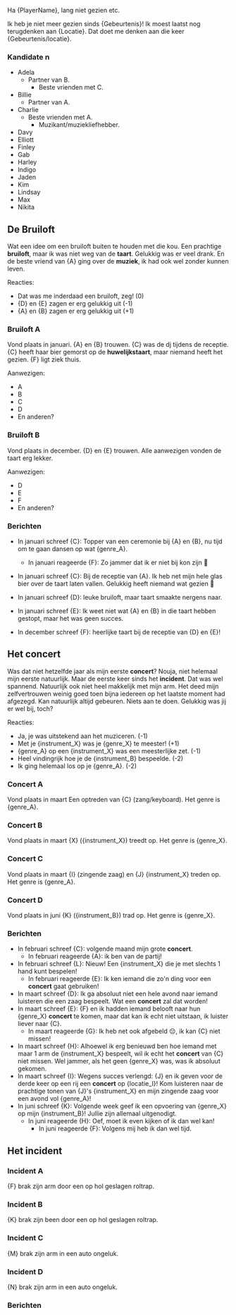 Ha {PlayerName}, lang niet gezien etc.

Ik heb je niet meer gezien sinds {Gebeurtenis}!
Ik moest laatst nog terugdenken aan {Locatie}.
Dat doet me denken aan die keer {Gebeurtenis/locatie}.

### Kandidate n

- Adela
  - Partner van B.
	- Beste vrienden met C.
- Billie
  - Partner van A.
- Charlie
  - Beste vrienden met A.
	- Muzikant/muziekliefhebber. 
- Davy
- Elliott
- Finley
- Gab
- Harley
- Indigo
- Jaden
- Kim
- Lindsay
- Max
- Nikita

## De Bruiloft

Wat een idee om een bruiloft buiten te houden met die kou.
Een prachtige __bruiloft__, maar ik was niet weg van de __taart__.
Gelukkig was er veel drank.
En de beste vriend van {A} ging over de __muziek__, ik had ook wel zonder kunnen leven.

Reacties:

- Dat was me inderdaad een bruiloft, zeg! (0)
- {D} en {E} zagen er erg gelukkig uit (-1)
- {A} en {B} zagen er erg gelukkig uit (+1)

### Bruiloft A  

Vond plaats in januari.
{A} en {B} trouwen.
{C} was de dj tijdens de receptie.
{C} heeft haar bier gemorst op de __huwelijkstaart__, maar niemand heeft het gezien.
{F} ligt ziek thuis.

Aanwezigen:

- A
- B
- C
- D
- En anderen?

### Bruiloft  B

Vond plaats in december.
{D} en {E} trouwen.
Alle aanwezigen vonden de taart erg lekker.

Aanwezigen:

- D
- E
- F
- En anderen?

### Berichten

- In januari schreef {C}: Topper van een ceremonie bij {A} en {B}, nu tijd om te gaan dansen op wat {genre_A}.
	- In januari reageerde {F}: Zo jammer dat ik er niet bij kon zijn 🤒
- In januari schreef {C}: Bij de receptie van {A}. Ik heb net mijn hele glas bier over de taart laten vallen. Gelukkig heeft niemand wat gezien 🥴
- In januari schreef {D}: leuke bruiloft, maar taart smaakte nergens naar.
- In januari schreef {E}: Ik weet niet wat {A} en {B} in die taart hebben gestopt, maar het was geen succes.

- In december schreef {F}: heerlijke taart bij de receptie van {D} en {E}!

## Het concert

Was dat niet hetzelfde jaar als mijn eerste __concert__?
Nouja, niet helemaal mijn eerste natuurlijk.
Maar de eerste keer sinds het __incident__.
Dat was wel spannend.
Natuurlijk ook niet heel makkelijk met mijn arm.
Het deed mijn zelfvertrouwen weinig goed toen bijna iedereen op het laatste moment had afgezegd.
Kan natuurlijk altijd gebeuren.
Niets aan te doen.
Gelukkig was jij er wel bij, toch?

Reacties:

- Ja, je was uitstekend aan het muziceren. (-1)
- Met je {instrument_X} was je {genre_X} te meester! (+1)
- {genre_A} op een {instrument_X} was een meesterlijke zet. (-1)
- Heel vindingrijk hoe je de {instrument_B} bespeelde. (-2)
- Ik ging helemaal los op je {genre_A}. (-2)

### Concert A

Vond plaats in maart
Een optreden van {C} (zang/keyboard).
Het genre is {genre_A}.

### Concert B

Vond plaats in maart
{X} ({instrument_X}) treedt op.
Het genre is {genre_X}.

### Concert C

Vond plaats in maart
{I} (zingende zaag) en {J} {instrument_X} treden op.
Het genre is {genre_A}.

### Concert D

Vond plaats in juni
{K} ({instrument_B}) trad op.
Het genre is {genre_X}.

### Berichten

- In februari schreef {C}: volgende maand mijn grote __concert__.
  - In februari reageerde {A}: ik ben van de partij!
- In februari schreef {L}: Nieuw! Een {instrument_X} die je met slechts 1 hand kunt bespelen!
  - In februari reageerde {E}: Ik ken iemand die zo'n ding voor een __concert__ gaat gebruiken!
- In maart schreef {D}: Ik ga absoluut niet een hele avond naar iemand luisteren die een zaag bespeelt. Wat een __concert__ zal dat worden!
- In maart schreef {E}: {F} en ik hadden iemand belooft naar hun {genre_X} __concert__ te komen, maar dat kan ik echt niet uitstaan, ik luister liever naar {C}.
	- In maart reageerde {G}: Ik heb net ook afgebeld 😔, ik kan {C} niet missen!
- In maart schreef {H}: Alhoewel ik erg benieuwd ben hoe iemand met maar 1 arm de {instrument_X} bespeelt, wil ik echt het __concert__ van {C} niet missen. Wel jammer, als het geen {genre_X} was, was ik absoluut gekomen.
- In maart schreef {I}: Wegens succes verlengd: {J} en ik geven voor de derde keer op een rij een __concert__ op {locatie_I}! Kom luisteren naar de prachtige tonen van {J}'s {instrument_X} en mijn zingende zaag voor een avond vol {genre_A}!
- In juni schreef {K}: Volgende week geef ik een opvoering van {genre_X} op mijn {instrument_B}! Jullie zijn allemaal uitgenodigt.
  - In juni reageerde {H}: Oef, moet ik even kijken of ik dan wel kan!
	- In juni reageerde {F}: Volgens mij heb ik dan wel tijd.

## Het incident

### Incident A
{F} brak zijn arm door een op hol geslagen roltrap.

### Incident B
{K} brak zijn been door een op hol geslagen roltrap.

### Incident C
{M} brak zijn arm in een auto ongeluk.

### Incident D
{N} brak zijn arm in een auto ongeluk.

### Berichten
